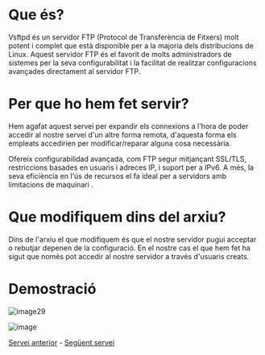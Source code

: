 # Que és?

Vsftpd és un servidor FTP (Protocol de Transferència de Fitxers) molt potent i complet que està disponible per a la majoria dels distribucions de Linux. Aquest servidor FTP és el favorit de molts administradors de sistemes per la seva configurabilitat i la facilitat de realitzar configuracions avançades directament al servidor FTP.

# Per que ho hem fet servir?

Hem agafat aquest servei per expandir els connexions a l'hora de poder accedir al nostre servei d'un altre forma remota, d'aquesta forma els empleats accedirien per modificar/reparar alguna cosa necessària.

Ofereix configurabilidad avançada, com FTP segur mitjançant SSL/TLS, restriccions basades en usuaris i adreces IP, i suport per a IPv6. A més, la seva eficiència en l'ús de recursos el fa ideal per a servidors amb limitacions de maquinari .

# Que modifiquem dins del arxiu?

Dins de l'arxiu el que modifiquem és que el nostre servidor pugui acceptar o rebutjar depenen de la configuració. En el nostre cas el que hem fet ha sigut que només pot accedir al nostre servidor a través d'usuaris creats.

# Demostració

![image29](https://github.com/Proyecto-Sintesi/configs/assets/165918288/08fa7af9-a278-4aa4-9fcd-e7931f798357)

![image](https://github.com/Proyecto-Sintesi/configs/assets/165918288/82c9567b-e2d9-4eac-a129-3d7148a0ff0c)

<p><a href="https://github.com/Proyecto-Sintesi/configs/tree/main/home/alex/.ssh">Servei anterior</a> - <a href="https://github.com/Proyecto-Sintesi/configs/tree/main/etc/bind">Següent servei</a></p>
